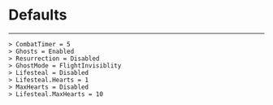 # Defaults
- - -
	> CombatTimer = 5
	> Ghosts = Enabled
	> Resurrection = Disabled
	> GhostMode = FlightInvisiblity
	> Lifesteal = Disabled
	> Lifesteal.Hearts = 1
	> MaxHearts = Disabled
	> Lifesteal.MaxHearts = 10
